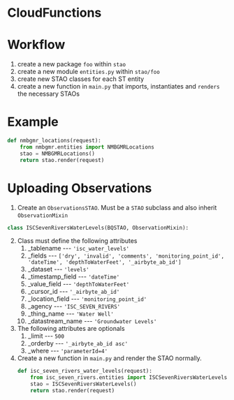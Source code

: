 # CloudFunctions

# Workflow
1. create a new package ```foo``` within ```stao```
2. create a new module ```entities.py``` within ```stao/foo```
3. create new STAO classes for each ST entity
4. create a new function in ```main.py``` that imports, instantiates and ```renders``` the necessary STAOs


# Example
```python
def nmbgmr_locations(request):
    from nmbgmr.entities import NMBGMRLocations
    stao = NMBGMRLocations()
    return stao.render(request)
```



# Uploading Observations
1. Create an `ObservationsSTAO`.  Must be a `STAO` subclass and also inherit `ObservationMixin`
```python
class ISCSevenRiversWaterLevels(BQSTAO, ObservationMixin):
```
2. Class must define the following attributes
   1. _tablename --- `'isc_water_levels'`
   2. _fields --- ```['dry', 'invalid', 'comments',
               'monitoring_point_id', 'dateTime', 'depthToWaterFeet',
               '_airbyte_ab_id'] ```   
   3. _dataset --- `'levels'`
   5. _timestamp_field --- `'dateTime'`
   6. _value_field --- `'depthToWaterFeet'`
   7. _cursor_id --- `'_airbyte_ab_id'`
   8. _location_field --- `'monitoring_point_id'` 
   9. _agency --- `'ISC_SEVEN_RIVERS'`
   10. _thing_name --- `'Water Well'`
   11. _datastream_name --- `'Groundwater Levels'`
3. The following attributes are optionals
   1. _limit --- `500`
   2. _orderby --- `'_airbyte_ab_id asc'`
   3. _where  --- `'parameterId=4'`
4. Create a new function in ```main.py``` and render the STAO normally.
   ```python
   def isc_seven_rivers_water_levels(request):
       from isc_seven_rivers.entities import ISCSevenRiversWaterLevels
       stao = ISCSevenRiversWaterLevels()
       return stao.render(request)
```